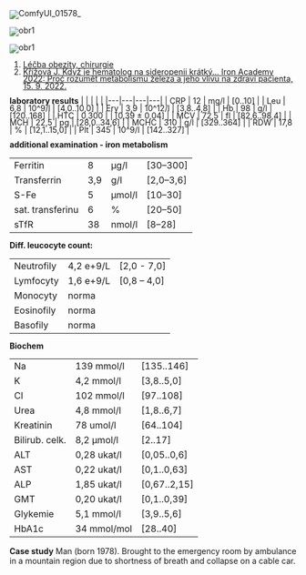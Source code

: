 <div class="w3-row">
<div class="w3-half">
<bdl-tabs idlist="obr1,obr2,obr4,biochemie,reference" titlelist="case report,gastrectomy,biliopancreatic d.,biochem,references"></bdl-tabs>
<div id="obr1" style="line-height:0.9">

![ComfyUI_01578_](ComfyUI_01578_.png)

</div>
<div id="obr2" style="line-height:0.9">

![obr1](obr2.png)
</div>
<div id="obr4" style="line-height:0.9">

![obr1](obr4.png)
</div>
<div id="reference" style="line-height:0.9">

1. [Léčba obezity, chirurgie](https://www.nzip.cz/clanek/735-lecba-obezity-chirurgie)
2. [Křížová J. Když je hematolog na sideropenii krátký... Iron Academy 2022: Proč rozumět metabolismu železa a jeho vlivu na zdraví pacienta, 15. 9. 2022.](https://www.prolekare.cz/zaznamy-z-kongresu/iron-academy-2022-jak-podle-aktualnich-poznatku-postupovat-pri-diagnostice-a-lecbe-deficitu-zeleza-a-co-znamena-pri-srdecnim-selhani-132595/zvladne-fcm-deficit-zeleza-po-bariatricke-operaci-kazuistika)


</div>
<div id="biochemie">
<div class="w3-half">
<div class="w3-sand w3-large w3-padding w3-margin" style="line-height:0.9">

**laboratory results**
| | | | |
|---|---|---|---|
| CRP | 12 | mg/l | [0..10] |
| Leu | 6,8 | 10^9/l | [4,0..10,0] |
| Ery | 3,9 | 10^12/l | [3,8..4,8] |
| Hb | 98 | g/l | [120..168] |
| HTC | 0,300 | | [0,39 ± 0,04] |
| MCV | 72,5 | fl | [82,6..98,4] |
| MCH | 22,5 | pg | [28,0..34,6] |
| MCHC | 310 | g/l | [329..364] |
| RDW | 17,8 | % | [12,1..15,0] |
| Plt | 345 | 10^9/l | [142..327] |

**additional examination - iron metabolism**

|||| |
|--------|---------|----------|---------------------|
| Ferritin | 8 | μg/l | [30–300]|
| Transferrin | 3,9 | g/l | [2,0–3,6] |
| S-Fe | 5 | μmol/l | [10–30] |
| sat. transferinu | 6| % | [20–50] |
| sTfR | 38 | nmol/l | [8–28] |

</div>
</div>
<div class="w3-half">
<div class="w3-sand w3-large w3-padding w3-margin" style="line-height:0.9">

**Diff. leucocyte count:**

| | | |
|----|------------|------------|
| Neutrofily | 4,2 e+9/L | [2,0 - 7,0] |
| Lymfocyty | 1,6 e+9/L | [0,8 – 4,0] |
| Monocyty | norma | |
| Eosinofily | norma | |
| Basofily | norma | |

**Biochem**

| | | |
|----|------------|------------|
| Na | 139 mmol/l | [135..146] |
| K | 4,2 mmol/l | [3,8..5,0] |
| Cl | 102 mmol/l | [97..108] |
| Urea | 4,8 mmol/l | [1,8..6,7] |
| Kreatinin | 78 umol/l | [64..104] |
| Bilirub. celk. | 8,2 μmol/l | [2..17] |
| ALT | 0,28 ukat/l | [0,05..0,6] |
| AST | 0,22 ukat/l | [0,1..0,63] |
| ALP | 1,85 ukat/l | [0,67..2,15] |
| GMT | 0,20 ukat/l | [0,1..0,39] |
| Glykemie | 5,1 mmol/l | [3,9..5,6] |
| HbA1c | 34 mmol/mol | [28..40] |
</div>
</div>
</div>



</div>
<div class="w3-half">
<div class="w3-sand">

**Case study** Man (born 1978). Brought to the emergency room by ambulance in a mountain region due to shortness of breath and collapse on a cable car.</div>

<bdl-quizx id="qik.1" type="choice" question="K.1 Check which vital signs you will assess during the initial examination, with results immediately available." 
answers="A. <b>heart rate</b>. By auscultation or palpation|B. <b>complete blood count</b> from venous or capillary blood|C. <b>respiratory rate</b>.|D. <b>blood biochemistry</b> from venous blood|E. <b>blood pressure</b> with a sphygmomanometer|F. <b>O2 saturation</b>. with a pulse oximeter|G. <b>ASTRUP</b> blood gas analysis from venous or arterial blood" 
correctoptions="true|false|true|false|true|true|false" 
explanations="yes|no|yes|no|yes|yes|no" 
buttontitle="check answer"></bdl-quizx>

<bdl-quizx id="qik.2" type="choice2" 
question="K.2 Pulse oximeter measured oxygen saturation at 96% and heart rate at 103 bpm. Choose the most appropriate description." 
answers="A. saturation normal and bradycardia|B. saturation low and tachycardia|C. saturation normal and tachycardia" 
correctoptions="false|false|true" 
explanations="no|no|yes" 
buttontitle="check answer"></bdl-quizx>

<bdl-quizx id="qik.3" type="choice2" 
question="K.3 Estimated respiratory rate is 25 breaths/min. Choose the most appropriate description." 
answers="A. tachypnea|B. bradypnea" 
correctoptions="true|false" 
explanations="yes|no" 
buttontitle="check answer"></bdl-quizx>              

<bdl-quizx id="qik.4" type="choice2" 
question="K.4 Blood pressure was 130/85 mmHg" 
answers="A. normotensive|B. hypertensive|C. hypotensive" 
correctoptions="true|false|false" 
explanations="yes|no|no" 
buttontitle="check answer"></bdl-quizx>

<bdl-quizx id="qik.5" type="choice2" 
question="K.5 The patient stated that after a long time he went on a trip to the mountains and took a cable car to the top. However, after getting off at the upper station, he became increasingly short of breath and this did not improve even after a few minutes of rest, so he returned down, where staff called an ambulance. In the past, he was treated for obesity and underwent several surgeries, one of which was the so-called sleeve gastrectomy. What is the primary mechanism targeted by sleeve gastrectomy?" 
answers="A. Sleeve gastrectomy reduces stomach size, accelerates the feeling of fullness, reducing nutrient intake and promoting weight loss. It also lowers ghrelin, a hunger-stimulating hormone, decreasing appetite.|B. The surgery increases insulin production by stimulating pancreatic beta cells, leading to better glycemic control and weight loss." 
correctoptions="true|false" 
explanations="yes|no" 
buttontitle="check answer"></bdl-quizx>

<bdl-quizx id="qik.6" type="choice2" 
question="K.6 Because the first surgery only helped temporarily, he underwent another one a year ago, the so-called biliopancreatic diversion, in which the duodenum and proximal jejunum are excluded from the absorptive surface. Today, his weight is 85 kg (BMI 27.5 kg/m²), and he is attempting moderate physical activity and hiking, which he had not done for years.<br/> All the options below are risks associated with biliopancreatic diversion. Select the one most likely related to the patient's current condition and shortness of breath." 
answers="A. Vitamin B12 deficiency, leading to fatigue, weakness, and sometimes neurological problems.|B. Insufficient intake of biotin and zinc, which can lead to hair loss and dermatological problems. Biotin (vitamin B7) and zinc are important for healthy hair and skin.|C. Iron deficiency leading to anemia, presenting as fatigue and weakness.|D. Vitamin D and calcium deficiency, which may lead to bone weakening and increased risk of osteoporosis. Vitamin D and calcium are essential for maintaining strong bone structure.|E. Deficiency of essential fatty acids like omega-3 and omega-6, which can impair brain and heart function, contributing to fatigue and low performance." 
correctoptions="false|false|true|false|false" 
explanations="no|no|yes|no|no" 
buttontitle="check answer"></bdl-quizx> 

<bdl-quizx id="qik.7" type="choice2" 
question="K.7 Blood count and biochemistry results have arrived. Which explanation best describes the anemia?" 
answers="A. The findings are consistent with iron deficiency anemia, likely due to malabsorption.|B. The anemia is most likely caused by chronic inflammation, as suggested by mildly elevated CRP." 
correctoptions="true|false" 
explanations="Correct – low ferritin, microcytosis, and low transferrin saturation are consistent with iron deficiency.|Incorrect – mildly elevated CRP alone does not explain the anemia; in anemia of chronic disease, ferritin is usually normal or elevated." 
buttontitle="check answer">
</bdl-quizx>

           
<bdl-quiz-summary id="qs1"></bdl-quiz-summary>          
<bdl-quiz-control ids="qik.1;obr1,qik.2;obr1,qik.3;obr1,qik.4;obr1,qik.5;obr2,qik.6;obr4,qik.7;biochemie,qs1"></bdl-quiz-control>             


</div>
</div>